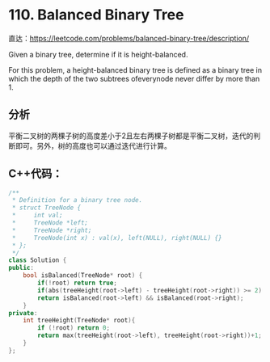 # 110. Balanced Binary Tree

直达：https://leetcode.com/problems/balanced-binary-tree/description/

Given a binary tree, determine if it is height-balanced.

For this problem, a height-balanced binary tree is defined as a binary tree in which the depth of the two subtrees ofeverynode never differ by more than 1.

## 分析

平衡二叉树的两棵子树的高度差小于2且左右两棵子树都是平衡二叉树，迭代的判断即可。另外，树的高度也可以通过迭代进行计算。

## C++代码：

```cpp
/**
 * Definition for a binary tree node.
 * struct TreeNode {
 *     int val;
 *     TreeNode *left;
 *     TreeNode *right;
 *     TreeNode(int x) : val(x), left(NULL), right(NULL) {}
 * };
 */
class Solution {
public:
    bool isBalanced(TreeNode* root) {
        if(!root) return true;
        if(abs(treeHeight(root->left) - treeHeight(root->right)) >= 2) return false;
        return isBalanced(root->left) && isBalanced(root->right);
    }
private:
    int treeHeight(TreeNode* root){
        if (!root) return 0;
        return max(treeHeight(root->left), treeHeight(root->right))+1;
    }
};
```



